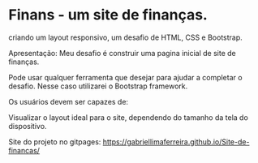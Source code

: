 # Finans - um site de finanças.
criando um layout responsivo, um desafio de HTML, CSS e Bootstrap.

Apresentação:
Meu desafio é construir uma pagina inicial de site de finanças. 

Pode usar qualquer ferramenta que desejar para ajudar a completar o desafio. Nesse caso utilizarei o Bootstrap framework.

Os usuários devem ser capazes de:

Visualizar o layout ideal para o site, dependendo do tamanho da tela do dispositivo.

Site do projeto no gitpages: https://gabriellimaferreira.github.io/Site-de-financas/
